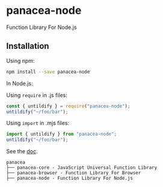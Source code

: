 # panacea-node

Function Library For Node.js

## Installation

Using npm:

```sh
npm install --save panacea-node
```

In Node.js:

Using `require` in .js files:

```js
const { untildify } = require("panacea-node");
untildify("~/foo/bar");
```

Using `import` in .mjs files:

```js
import { untildify } from "panacea-node";
untildify("~/foo/bar");
```

See the [doc](https://changjunhao.github.io/panacea/modules/panacea_node.html).

```
panacea
├── panacea-core - JavaScript Universal Function Library
├── panacea-browser - Function Library For Browser
├── panacea-node - Function Library For Node.js
```
